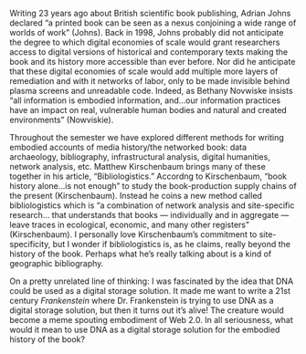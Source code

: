 ﻿
Writing 23 years ago about British scientific book publishing, Adrian Johns declared “a printed book can be seen as a nexus conjoining a wide range of worlds of work” (Johns). Back in 1998, Johns probably did not anticipate the degree to which digital economies of scale would grant researchers access to digital versions of historical and contemporary texts making the book and its history more accessible than ever before. Nor did he anticipate that these digital economies of scale would add multiple more layers of remediation and with it networks of labor, only to be made invisible behind plasma screens and unreadable code. Indeed, as Bethany Novwiske insists “all information is embodied information, and…our information practices have an impact on real, vulnerable human bodies and natural and created environments” (Nowviskie).

Throughout the semester we have explored different methods for writing embodied accounts of media history/the networked book: data archaeology, bibliography, infrastructural analysis, digital humanities, network analysis, etc. Matthew Kirschenbaum brings many of these together in his article, “Bibliologistics.” Accordng to Kirschenbaum, “book history alone…is not enough” to study the book-production supply chains of the present (Kirschenbaum). Instead he coins a new method called bibliologistics which is “a combination of network analysis and site-specific research… that understands that books — individually and in aggregate — leave traces in ecological, economic, and many other registers” (Kirschenbaum). I personally love Kirschenbaum’s commitment to site-specificity, but I wonder if bibliologistics is, as he claims, really beyond the history of the book. Perhaps what he’s really talking about is a kind of geographic bibliography.

On a pretty unrelated line of thinking: I was fascinated by the idea that DNA could be used as a digital storage solution. It made me want to write a 21st century _Frankenstein_ where Dr. Frankenstein is trying to use DNA as a digital storage solution, but then it turns out it’s alive! The creature would become a meme spouting embodiment of Web 2.0. In all seriousness, what would it mean to use DNA as a digital storage solution for the embodied history of the book?
